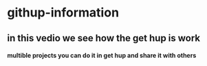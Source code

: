 # githup-information
## in this vedio we see how the get hup is work ##

#### multible projects you can do it in get hup and share it with others #### 
